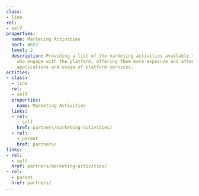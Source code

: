 ```yaml
---
class:
- line
rel:
- self
properties:
  name: Marketing Activities
  sort: 4022
  level: 2
  description: Providing a list of the marketing activities available to partners
    who engage with the platform, offering them more exposure and attention to their
    applications and usage of platform services.
entities:
- class:
  - line
  rel:
  - self
  properties:
    name: Marketing Activities
  links:
  - rel:
    - self
    href: partners/marketing-activities/
  - rel:
    - parent
    href: partners/
links:
- rel:
  - self
  href: partners/marketing-activities/
- rel:
  - parent
  href: partners/
...
```

